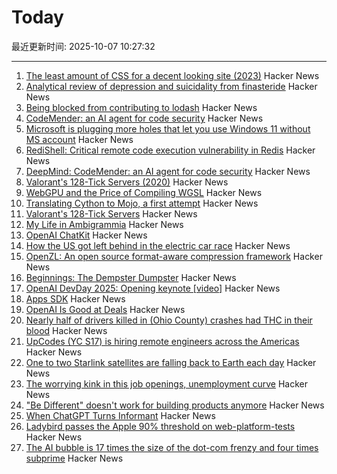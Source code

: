# Today

最近更新时间: 2025-10-07 10:27:32

--- 
1. [The least amount of CSS for a decent looking site (2023)](https://thecascade.dev/article/least-amount-of-css/) Hacker News
2. [Analytical review of depression and suicidality from finasteride](https://www.psychiatrist.com/jcp/analytical-review-depression-suicidality-finasteride/) Hacker News
3. [Being blocked from contributing to lodash](https://c.ruatta.com/on-being-blocked-from-contributing-to-lodash/) Hacker News
4. [CodeMender: an AI agent for code security](https://deepmind.google/discover/blog/introducing-codemender-an-ai-agent-for-code-security/) Hacker News
5. [Microsoft is plugging more holes that let you use Windows 11 without MS account](https://www.theverge.com/news/793579/microsoft-windows-11-local-account-bypass-workaround-changes) Hacker News
6. [RediShell: Critical remote code execution vulnerability in Redis](https://www.wiz.io/blog/wiz-research-redis-rce-cve-2025-49844) Hacker News
7. [DeepMind: CodeMender: an AI agent for code security](https://deepmind.google/discover/blog/introducing-codemender-an-ai-agent-for-code-security/) Hacker News
8. [Valorant's 128-Tick Servers (2020)](https://technology.riotgames.com/news/valorants-128-tick-servers) Hacker News
9. [WebGPU and the Price of Compiling WGSL](https://hugodaniel.com/posts/webgpu-diagnostics/) Hacker News
10. [Translating Cython to Mojo, a first attempt](https://fnands.com/blog/2025/sklearn-mojo-dbscan-inner/) Hacker News
11. [Valorant's 128-Tick Servers](https://technology.riotgames.com/news/valorants-128-tick-servers) Hacker News
12. [My Life in Ambigrammia](https://www.theatlantic.com/ideas/archive/2025/10/ambigrams-words-double-meanings-art/684404/) Hacker News
13. [OpenAI ChatKit](https://github.com/openai/chatkit-js) Hacker News
14. [How the US got left behind in the electric car race](https://www.bbc.com/news/articles/c8ex2l58en4o) Hacker News
15. [OpenZL: An open source format-aware compression framework](https://engineering.fb.com/2025/10/06/developer-tools/openzl-open-source-format-aware-compression-framework/) Hacker News
16. [Beginnings: The Dempster Dumpster](https://www.classicrefusetrucks.com/albums/DE/DE01.html) Hacker News
17. [OpenAI DevDay 2025: Opening keynote [video]](https://www.youtube.com/watch?v=hS1YqcewH0c) Hacker News
18. [Apps SDK](https://developers.openai.com/apps-sdk/) Hacker News
19. [OpenAI Is Good at Deals](https://www.bloomberg.com/opinion/newsletters/2025-10-06/openai-is-good-at-deals) Hacker News
20. [Nearly half of drivers killed in (Ohio County) crashes had THC in their blood](https://www.sciencedaily.com/releases/2025/10/251005085621.htm) Hacker News
21. [UpCodes (YC S17) is hiring remote engineers across the Americas](https://up.codes/careers?utm_source=HN) Hacker News
22. [One to two Starlink satellites are falling back to Earth each day](https://earthsky.org/human-world/1-to-2-starlink-satellites-falling-back-to-earth-each-day/) Hacker News
23. [The worrying kink in this job openings, unemployment curve](https://www.axios.com/2025/10/06/jobs-unemployment-fed-interest-rates) Hacker News
24. ["Be Different" doesn't work for building products anymore](https://iamcharliegraham.substack.com/p/be-different-doesnt-work-for-building) Hacker News
25. [When ChatGPT Turns Informant](https://www.futureofbeinghuman.com/p/when-chatgpt-turns-snitch) Hacker News
26. [Ladybird passes the Apple 90% threshold on web-platform-tests](https://twitter.com/awesomekling/status/1974781722953953601) Hacker News
27. [The AI bubble is 17 times the size of the dot-com frenzy and four times subprime](https://www.morningstar.com/news/marketwatch/20251003175/the-ai-bubble-is-17-times-the-size-of-the-dot-com-frenzy-and-four-times-subprime-this-analyst-argues) Hacker News
